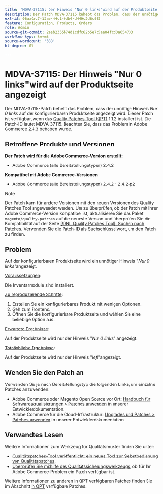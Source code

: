 ```yaml
---
title: 'MDVA-37115: Der Hinweis "Nur 0 links"wird auf der Produktseite angezeigt'
description: Der Patch MDVA-37115 behebt das Problem, dass der unnötige Hinweis *Nur 0 links* auf der konfigurierbaren Produktseite angezeigt wird. Dieser Patch ist verfügbar, wenn das [Quality Patches Tool (QPT)](/help/announcements/adobe-commerce-announcements/magento-quality-patches-released-new-tool-to-self-serve-quality-patches.md) 1.1.2 installiert ist. Die Patch-ID lautet MDVA-37115. Beachten Sie, dass das Problem in Adobe Commerce 2.4.3 behoben wurde.
exl-id: 08aa6ac7-13ae-44c1-9db4-d449c3d8c985
feature: Configuration, Products, Orders
role: Admin
source-git-commit: 2aeb2355b74d1cdfc62b5e7c5aa04fcd0a654733
workflow-type: tm+mt
source-wordcount: '388'
ht-degree: 0%

---
```


# MDVA-37115: Der Hinweis &quot;Nur 0 links&quot;wird auf der Produktseite angezeigt

Der MDVA-37115-Patch behebt das Problem, dass der unnötige Hinweis *Nur 0 links* auf der konfigurierbaren Produktseite angezeigt wird. Dieser Patch ist verfügbar, wenn das [Quality Patches Tool (QPT)](/help/announcements/adobe-commerce-announcements/magento-quality-patches-released-new-tool-to-self-serve-quality-patches.md) 1.1.2 installiert ist. Die Patch-ID lautet MDVA-37115. Beachten Sie, dass das Problem in Adobe Commerce 2.4.3 behoben wurde.

## Betroffene Produkte und Versionen

**Der Patch wird für die Adobe Commerce-Version erstellt:**

* Adobe Commerce (alle Bereitstellungstypen) 2.4.2

**Kompatibel mit Adobe Commerce-Versionen:**

* Adobe Commerce (alle Bereitstellungstypen) 2.4.2 - 2.4.2-p2

>[!NOTE]
>
>Der Patch kann für andere Versionen mit den neuen Versionen des Quality Patches Tool angewendet werden. Um zu überprüfen, ob der Patch mit Ihrer Adobe Commerce-Version kompatibel ist, aktualisieren Sie das Paket `magento/quality-patches` auf die neueste Version und überprüfen Sie die Kompatibilität auf der Seite [[!DNL Quality Patches Tool]: Suchen nach Patches](https://experienceleague.adobe.com/tools/commerce-quality-patches/index.html). Verwenden Sie die Patch-ID als Suchschlüsselwort, um den Patch zu finden.

## Problem

Auf der konfigurierbaren Produktseite wird ein unnötiger Hinweis &quot;*Nur 0 links*&quot;angezeigt.

<u>Voraussetzungen</u>:

Die Inventarmodule sind installiert.

<u>Zu reproduzierende Schritte</u>:

1. Erstellen Sie ein konfigurierbares Produkt mit wenigen Optionen.
1. Geh zum Frontend.
1. Öffnen Sie die konfigurierbare Produktseite und wählen Sie eine beliebige Option aus.

<u>Erwartete Ergebnisse</u>:

Auf der Produktseite wird nur der Hinweis &quot;*Nur 0 links*&quot; angezeigt.

<u>Tatsächliche Ergebnisse</u>:

Auf der Produktseite wird nur der Hinweis &quot;*left*&quot;angezeigt.

## Wenden Sie den Patch an

Verwenden Sie je nach Bereitstellungstyp die folgenden Links, um einzelne Patches anzuwenden:

* Adobe Commerce oder Magento Open Source vor Ort: [Handbuch für Softwareaktualisierungen > Patches anwenden](https://experienceleague.adobe.com/en/docs/commerce-operations/tools/quality-patches-tool/usage) in unserer Entwicklerdokumentation.
* Adobe Commerce für die Cloud-Infrastruktur: [Upgrades und Patches > Patches anwenden](https://experienceleague.adobe.com/en/docs/commerce-cloud-service/user-guide/develop/upgrade/apply-patches) in unserer Entwicklerdokumentation.

## Verwandtes Lesen

Weitere Informationen zum Werkzeug für Qualitätsmuster finden Sie unter:

* [Qualitätspatches-Tool veröffentlicht: ein neues Tool zur Selbstbedienung von Qualitätspatches](/help/announcements/adobe-commerce-announcements/magento-quality-patches-released-new-tool-to-self-serve-quality-patches.md).
* [Überprüfen Sie mithilfe des Qualitätssicherungswerkzeugs](/help/support-tools/patches-available-in-qpt-tool/check-patch-for-magento-issue-with-magento-quality-patches.md), ob für Ihr Adobe Commerce-Problem ein Patch verfügbar ist.

Weitere Informationen zu anderen in QPT verfügbaren Patches finden Sie im Abschnitt [In QPT](https://support.magento.com/hc/en-us/sections/360010506631-Patches-available-in-MQP-tool-) verfügbare Patches.
